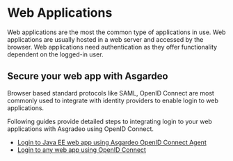 # Web Applications

Web applications are the most the common type of applications in use. Web applications are usually hosted in a web server
and accessed by the browser. Web applications need authentication as they offer functionality dependent on the 
logged-in user.

## Secure your web app with Asgardeo

Browser based standard protocols like SAML, OpenID Connect are most commonly used to integrate with identity providers 
to enable login to web applications. 

Following guides provide detailed steps to integrating login to your web applications with Asgradeo using OpenID Connect.

* [Login to Java EE web app using Asgardeo OpenID Connect Agent](./web-app-oidc-java-ee.md)
* [Login to any web app using OpenID Connect](./web-app-oidc-general.md)

